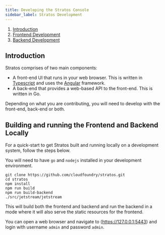 ```yaml
---
title: Developing the Stratos Console
sidebar_label: Stratos Development 
---
```


1. [Introduction](#introduction)
1. [Frontend Development](#frontend-development)
1. [Backend Development](#backend-development)

## Introduction

Stratos comprises of two main components:

- A front-end UI that runs in your web browser. This is written in [Typescript](https://www.typescriptlang.org/) and uses the [Angular](https://angular.io/) framework.
- A back-end that provides a web-based API to the front-end. This is written in Go.

Depending on what you are contributing, you will need to develop with the front-end, back-end or both.

## Building and running the Frontend and Backend Locally

For a quick-start to get Stratos built and running locally on a development system, follow the steps below.

You will need to have `go` and `nodejs` installed in your development environment.

```
git clone https://github.com/cloudfoundry/stratos.git
cd stratos
npm install
npm run build
npm run build-backend
./src/jetstream/jetstream
```

This will build both the frontend and backend and run the backend in a mode where it will also serve the static resources for the frontend.

You can open a web browser and navigate to (https://127.0.0.1:5443) and login with username `admin` and password `admin`.


